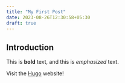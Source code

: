 ```yaml
---
title: "My First Post"
date: 2023-08-26T12:30:58+05:30
draft: true
---
```

## Introduction

This is **bold** text, and this is *emphasized* text.

Visit the [Hugo](https://gohugo.io) website!
